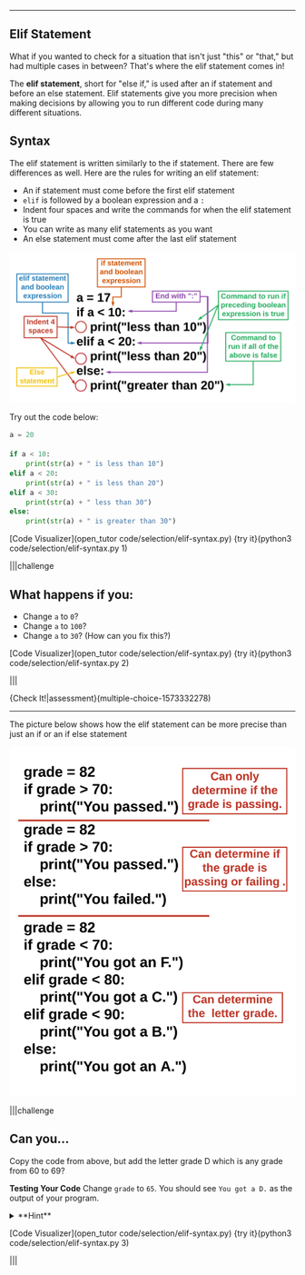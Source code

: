 ----------
## Elif Statement

What if you wanted to check for a situation that isn't just "this" or "that," but had multiple cases in between? That's where the elif statement comes in!

The **elif statement**, short for "else if," is used after an if statement and before an else statement. Elif statements give you more precision when making decisions by allowing you to run different code during many different situations.

## Syntax

The elif statement is written similarly to the if statement. There are few differences as well. Here are the rules for writing an elif statement:

* An if statement must come before the first elif statement
* `elif` is followed by a boolean expression and a `:`
* Indent four spaces and write the commands for when the elif statement is true
* You can write as many elif statements as you want
* An else statement must come after the last elif statement

![elif Statement](.guides/images/elif-statement.png)

Try out the code below:
```python
a = 20

if a < 10:
    print(str(a) + " is less than 10")
elif a < 20:
    print(str(a) + " is less than 20")
elif a < 30:
    print(str(a) + " less than 30")
else:
    print(str(a) + " is greater than 30")
```

[Code Visualizer](open_tutor code/selection/elif-syntax.py)
{try it}(python3 code/selection/elif-syntax.py 1)

|||challenge
## What happens if you:
* Change `a` to `0`?
* Change `a` to `100`?
* Change `a` to `30`? (How can you fix this?)

[Code Visualizer](open_tutor code/selection/elif-syntax.py)
{try it}(python3 code/selection/elif-syntax.py 2)

|||

{Check It!|assessment}(multiple-choice-1573332278)

----

The picture below shows how the elif statement can be more precise than just an if or an if else statement

![elif Statement](.guides/images/if-vs-else-vs-elif.png)

|||challenge
## Can you...
Copy the code from above, but add the letter grade D which is any grade from 60 to 69?

**Testing Your Code**
Change `grade` to `65`. You should see `You got a D.` as the output of your program.

<details><summary>**Hint**</summary>You need to change the if statement and add another elif statement.</details>

[Code Visualizer](open_tutor code/selection/elif-syntax.py)
{try it}(python3 code/selection/elif-syntax.py 3)

|||

